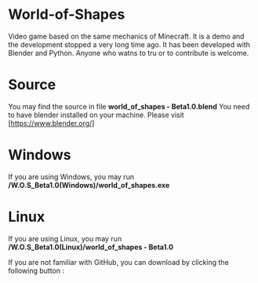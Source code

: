 # World-of-Shapes
Video game based on the same mechanics of Minecraft. 
It is a demo and the development stopped a very long time ago.
It has been developed with Blender and Python. Anyone who watns to tru or to contribute is welcome.

# Source
You may find the source in file **world_of_shapes - Beta1.0.blend**
You need to have blender installed on your machine. Please visit [https://www.blender.org/]

# Windows
If you are using Windows, you may run **/W.O.S_Beta1.0(Windows)/world_of_shapes.exe**

# Linux
If you are using Linux, you may run **/W.O.S_Beta1.0(Linux)/world_of_shapes - Beta1.0**

If you are not familiar with GitHub, you can download by clicking the following button :


